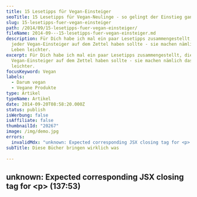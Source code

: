 ```yaml
---
title: 15 Lesetipps für Vegan-Einsteiger
seoTitle: 15 Lesetipps für Vegan-Neulinge - so gelingt der Einstieg ganz leicht
slug: 15-lesetipps-fuer-vegan-einsteiger
path: /2014/09/15-lesetipps-fuer-vegan-einsteiger/
fileName: 2014-09---15-lesetipps-fuer-vegan-einsteiger.md
description: Für Dich habe ich mal ein paar Lesetipps zusammengestellt, die
  jeder Vegan-Einsteiger auf dem Zettel haben sollte - sie machen nämlich das
  Leben leichter.
excerpt: Für Dich habe ich mal ein paar Lesetipps zusammengestellt, die jeder
  Vegan-Einsteiger auf dem Zettel haben sollte - sie machen nämlich das Leben
  leichter.
focusKeyword: Vegan
labels:
  - Darum vegan
  - Vegane Produkte
type: Artikel
typeName: Artikel
date: 2014-09-20T08:58:20.000Z
status: publish
isWerbung: false
isAffiliate: false
thumbnailId: "20267"
image: /img/demo.jpg
errors:
  invalidMdx: "unknown: Expected corresponding JSX closing tag for <p> (137:53)"
subTitle: Diese Bücher bringen wirklich was
  
---
```


## unknown: Expected corresponding JSX closing tag for &lt;p> (137:53)

<!--
Ist man als Vegan-Einsteiger\*in noch "grün hinter den Ohren", strömen von allen
Seiten Informationen auf einen ein. Hier ein Buch, dort ein Ratgeber und hast Du
diesen Blog schon gesehen? Da musst Du auf jeden Fall mal vorbeischauen! Doch
welchen Informationsquellen kann man vertrauen?

Wo findet man echte Fakten, tolle Rezepte und Erfahrungsberichte, die einem bei
der Umstellung von Nutzen sein können? Wo werden Gesundheitsfragen beantwortet?
Ich habe 15 Informationsquellen zusammengestellt, die meiner Meinung nach für
Vegan-Einsteiger\*innen besonders interessant sind.

## Die besten Apps, Blogs, Bücher und Magazine für Vegan-Einsteiger### 1. "Die Albert Schweitzer Stiftung für unsere Mitwelt"

Die "Albert Schweitzer Stiftung für unsere Mitwelt bietet Fakten, Antworten auf
Fragen und regelmäßig Neuigkeiten zu Tierschutz und veganer Ernährung. Dabei
wird nicht geschönt oder um den heißen Brei herumgeredet. Förderungen werden
direkt eingesetzt und Kampagnen treffen stets den Puls der Zeit.
[Hier geht's zur Homepage](https://albert-schweitzer-stiftung.de/themen/vegan-gesund).

### 2. Die App "Wer macht was?”

Eine App, die auf jedes Veganer-Smartphone gehört, ist "Wer macht was?" von
Animal’s Liberty . Dahinter verbirgt sich eine Datenbank, in der inzwischen fast
jedes in Deutschland erhältliche Produkt vom Deoroller bis zum Spülmittel
verzeichnet ist, mit Details wie

- Ist das Produkt vegan?
- Sind die Inhaltsstoffe des Produkts frei von Tierversuchen?
- Testet der Konzern, der das Produkt herstellt, Rohstoffe für andere seiner
  Produkte an Tieren, bzw. lässt sie an Tieren testen?
  [Hier geht's zur App für iPhone und Android](http://mobil.wermachtwas.info/index.php?pageID=4).

### 3. Die Apps von "Barnivore”

Weitere Apps, die ich Neuveganern ans Herz legen möchte, stammen von
"Barnivore" - in dem Online-Verzeichnis findet man fast alle Getränke, die
weltweit im Handel sind. Vegane Produkte sind mit einem grünen Haken, nicht
vegane Produkte mit einem roten Kreuz gekennzeichnet. Viele "Frischlinge"
übersehen in der ersten Zeit, dass gerade Weine und Säfte häufig mit Gelatine
oder Fischblase geklärt sind. Der Kauf solcher Produkte lässt sich durch den
Einsatz der Apps beim Einkauf ausschließen.

[Hier geht's zu den zwei verschiedenen Apps für Android und drei verschiedenen Apps für iPhone](http://www.barnivore.com/mobile).

[Das Online-Verzeichnis mit praktischer Suchfunktion findest Du hier](http://www.barnivore.com/).

### 4. Die Broschüre "Vegan – Die gesündeste Ernährung"

Die Broschüre "Vegan – Die gesündeste Ernährung" von Dr. med. Ernst Walter
Henrich liegt bei vielen veganfreundlichen ärzten in der Praxis aus, kann aber
auch direkt auf [www.provegan.info](https://www.provegan.info/de/) angefordert,
oder als PDF heruntergeladen werden. Sie enthält z. B. die Ergebnisse
wissenschaftlicher Studien, die die gesundheitlichen Vorteile der veganen
Ernährungsweise belegen. Zudem gibt es u. a. einen sehr interessanten Artikel
zum Thema Veganer und Klimaschutz zu lesen.

### 5. Der "Fleischatlas”

BUND.net, die Heinrich Böll Stiftung und Le Monde diplomatique geben jedes Jahr
eine Neuauflage des sogenannten "Fleischatlas" heraus. Darin finden sich so gut
wie alle Zahlen und Fakten, Fleisch als Nahrungsmittel betreffend. Hier kann z.
B. nachgelesen werden, in welchem Land pro Jahr wie viele Hühner geschlachtet
werden und welche Entwicklungen es z. B. im Futterhandel und -anbau oder beim
Einsatz von Medikamenten und Hormonen in der Viehzucht gibt.
[Der "Fleischatlas" kann ganz einfach als PDF heruntergeladen werden](/2018/01/fleischatlas-2018/).

### 6. Das Magazin "Für mich vegan"

Das Magazin "natürlich vegetarisch" erscheint vierteljährlich und beinhaltet
stets wertvolle Ernährungstipps, schmackhafte Rezepte, Gastkommentare, nützliche
Adressen und aktuelle Veranstaltungshinweise.

Auch für alle, die in die rein pflanzliche Welt ohne Tierprodukte einfach mal
reinschnuppern wollen, ein echter Genuss.
[Hier geht's zur Webseite](https://www.vegan-fuer-mich.de/).

### 7. Das Buch "Tiere essen"

Das Buch "Tiere essen" von Jonathan Safran Foer dürfte zumindest vom Titel her
jedem ein Begriff sein. In seinem Werk erzählt der Autor von seinem Einstieg in
den Vegetarismus und beschreibt, wie seine überzeugung im Laufe seiner
Undercover-Recherche auf Schlachthöfen, Gnadenhöfen und in Tierfarmen immer
stärker wurde. Durch Foers angenehmen, persönlichen Schreibstil liest sich das
Buch sehr gut, ganz nebenbei erfährt man, während man sich mit Foers
Lebensgeschichte beschäftigt, wichtige, die Massentierhaltung, den Tierschutz
und den weltweiten Fleischkonsum betreffenden Details.
[Eine komplette Rezension des Buchs findest Du hier im Blog](/2019/02/tiere-essen-von-jonathan-safran-foer/).

### 8. Der Blog "One Green Planet"

Neben meinem gibt es selbstverständlich noch jede Menge weitere vegane Blogs.
Ein Blog, das mich seit meinem Einstieg in das vegane Leben immer wieder mit
sensationell gut recherchierten Infos versorgt, ist "One Green Planet". Hier
erfährt man genaue Details über die Milchwirtschaft, es gibt jeden Tag tolle
Rezepte, man lernt alles über Nährstoffe, erhält genaueste Details zu veganer
Kinderernährung und lernt in tollen Reportagen immer wieder hochinteressante
Menschen kennen. Für alle, die die englische Sprache beherrschen, sehr zu
empfehlen, für alle, die es nicht tun, vielleicht sogar ein Grund, sie zu
erlernen. Die Seite bietet übrigens auch einen Newsletter an, natürlich werden
alle Beiträge aber auch auf Facebook geteilt.
[Hier geht's zum Blog](https://www.onegreenplanet.org/).

### 9. "Das Gefühlsleben der Tiere" von Marc Bekoff

Er erforscht seit mehr als 30 Jahren das Gefühlsleben der Tiere. Dies tut er aus
seiner Leidenschaft und dem Wunsch, sich in sie hineinzuversetzen heraus. Sich
selbst sieht er aus diesem Grund als glücklichen Menschen. Sein Werk "Das
Gefühlsleben der Tiere" zählt zu den Must-reads für Veganer.
[Eine komplette Rezension findest Du bei mir im Blog](/2019/02/das-gefuehlsleben-der-tiere-marc-bekoff/).

### 10. Der Blog "Der Graslutscher”

Knallharte Fakten, satirisch verpackt, sind immer wieder auf der Seite "Der
Graslutscher" zu finden. Jan, der Herausgeber rechnet mit allen ab, die die
vegane Lebensweise mit schlechten Argumenten in Frage stellen und besticht mit
exakt recherchierten Daten und Fakten.
[Hier geht's zum Blog](https://graslutscher.de/).

### 11. Der Blog "Der Artgenosse”

Für alle, die Informationen in Kombination mit Humor besonders schätzen, sei
hier auch noch "Der Artgenosse" erwähnt. Der Kreativling verpackt Themen wie
"Ist Soja ungesund?", "Veganer leiden nicht unter Eisenmangel" und "Diskussionen
mit Unbelehrbaren" gekonnt in toll gezeichnete Comic-Strips und Videos, die er
auf seinem Blog und seiner Facebook-Seite teilt.
[Hier geht's zum Blog](http://der-artgenosse.de/).

### 12. Der Verein "Vegane Gesellschaft Deutschland e. V.”

über die Vegane Gesellschaft können Informationen zu allen das vegane Leben
betreffenden Themen bezogen werden. Im Blog gibt es u. a. aber auch
Veranstaltungshinweise und Ernährungstipps.
[Hier geht's zur Homepage](https://www.vegane.org/).

### 13. Der Vegetarierbund VEBU

Der VEBU bietet bietet zahlreiche Tipps, die besonders in den ersten Tagen als
Veganer sehr hilfreich sein können. Neben Zitaten, Restauranttipps und News,
findet man hier auch einen äußerst praktischen Diskussionsleitfaden, der z. B.
Antworten auf Standard-Gegenargumente wie "Es ist natürlich, dass Menschen
Fleisch essen" und "Die Tiere werden doch human getötet" bereithält.
[Hier geht's zur Homepage](https://vebu.de/).

### 14. Der Verein "PETA Deutschland e.V.”

PETA bietet auf seiner Homepage nicht nur Informationen zu aktuellen
Tierschutzaktionen, sondern auch hilfreiche Tipps für Diskussionen,
Wissenswertes zum Thema Gesundheit, sowie tolle Grundrezepte an.
[Hier geht's zur Homepage](https://www.peta.de/).

### 15. Das Buch "So geht vegan" von Patrick Bolk

Last but not least möchte ich hiermit noch ein ganz besonderes Kochbuch
empfehlen, das nicht nur phantasievoll Rezepte enthält und Mut zum kreativen
Kochen macht, sondern auch noch eine ganz besondere Geschichte erzählt. Der
Autor Patrick Bolk berichtet von seinen persönlichen Erfahrungen und erzählt zum
Beispiel, wie er es durch seine Ernährungsumstellung geschafft hat, 25 Kilo
abzunehmen.
[Hier geht's zu meiner Rezension](/2014/11/so-geht-vegan-von-patrick-bolk/).

<div class="page" title="Page 1"><div class="section"><div class="layoutArea"><div class="column">### Zitat aus meiner Rezension:> "Die meisten Veganer, die ich kenne, sind eher unvorbereitet in ihre Umstellung hineingestolpert und haben sich nach und nach ihr Infos aus dem Internet und auch Büchern besorgt, mir geht es hier ähnlich. Ich denke, das geht auch gut, wenn man dabei ein paar Grundregeln beachtet. Wer sich jedoch etwas Unterstützung wünscht, der ist mit dem 10-Punkte-Programm "So geht vegan" sicherlich sehr gut beraten. "[Meine komplette Rezension des Buchs findest Du hier](/2014/11/so-geht-vegan-von-patrick-bolk/).

## Hast Du noch weitere Quellen für Vegan-Einsteiger?

Das waren meine 15 Tipps für Vegan-Einsteiger. Sicher gibt es aber noch mehr.
Wenn Du noch einen guten Lesetipp für Menschen hast, die sich dem Veganismus
nähern möchten, dann poste gerne unten in den Kommentaren und verlinke dort auch
andere Seiten mit Lese-Listen für Vegan-Einsteiger.</div></div></div></div>

-->

  